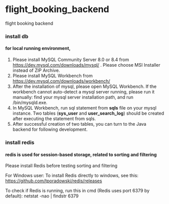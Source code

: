 # flight_booking_backend

flight booking backend

### install db

#### for local running environment,

1. Please install MySQL Community Server 8.0 or 8.4 from https://dev.mysql.com/downloads/mysql/ . Please choose MSI Installer instead of ZIP Archive.
2. Please install MySQL Workbench from https://dev.mysql.com/downloads/workbench/
3. After the installation of mysql, please open MySQL Workbench. If the workbench cannot auto-detect a mysql server running, please run it manually: find your mysql server installation path, and run /bin/mysqld.exe.
4. In MySQL Workbench, run sql statement from **sqls** file on your mysql instance. Two tables (**sys_user** and **user_search_log**) should be created after executing the statement from sqls.
5. After successful creation of two tables, you can turn to the Java backend for following development.

### install redis
#### redis is used for session-based storage, related to sorting and filtering
Please install Redis before testing sorting and filtering

For Windows user:
To install Redis directly to windows, see this:
https://github.com/tporadowski/redis/releases

To check if Redis is running, run this in cmd (Redis uses port 6379 by default):
netstat -nao | findstr 6379